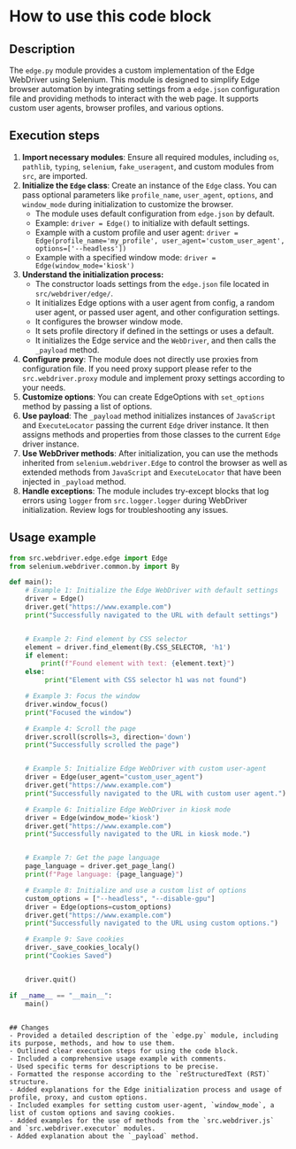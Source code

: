 How to use this code block
=========================================================================================

Description
-------------------------
The `edge.py` module provides a custom implementation of the Edge WebDriver using Selenium. This module is designed to simplify Edge browser automation by integrating settings from a `edge.json` configuration file and providing methods to interact with the web page. It supports custom user agents, browser profiles, and various options.

Execution steps
-------------------------
1.  **Import necessary modules**: Ensure all required modules, including `os`, `pathlib`, `typing`, `selenium`, `fake_useragent`, and custom modules from `src`, are imported.
2.  **Initialize the `Edge` class**: Create an instance of the `Edge` class. You can pass optional parameters like `profile_name`, `user_agent`, `options`, and `window_mode` during initialization to customize the browser.
    - The module uses default configuration from `edge.json` by default.
    -   Example: `driver = Edge()` to initialize with default settings.
    -   Example with a custom profile and user agent: `driver = Edge(profile_name='my_profile', user_agent='custom_user_agent', options=['--headless'])`
    - Example with a specified window mode: `driver = Edge(window_mode='kiosk')`
3. **Understand the initialization process:**
     - The constructor loads settings from the `edge.json` file located in `src/webdriver/edge/`.
    -   It initializes Edge options with a user agent from config, a random user agent, or passed user agent, and other configuration settings.
    -  It configures the browser window mode.
    - It sets profile directory if defined in the settings or uses a default.
    -   It initializes the Edge service and the `WebDriver`, and then calls the `_payload` method.
4.  **Configure proxy**: The module does not directly use proxies from configuration file. If you need proxy support please refer to the `src.webdriver.proxy` module and implement proxy settings according to your needs.
5. **Customize options**: You can create EdgeOptions with `set_options` method by passing a list of options.
6.  **Use payload**: The `_payload` method initializes instances of `JavaScript` and `ExecuteLocator` passing the current `Edge` driver instance. It then assigns methods and properties from those classes to the current `Edge` driver instance.
7.  **Use WebDriver methods**: After initialization, you can use the methods inherited from `selenium.webdriver.Edge` to control the browser as well as extended methods from `JavaScript` and `ExecuteLocator` that have been injected in `_payload` method.
8. **Handle exceptions**: The module includes try-except blocks that log errors using `logger` from `src.logger.logger` during WebDriver initialization. Review logs for troubleshooting any issues.

Usage example
-------------------------
```python
from src.webdriver.edge.edge import Edge
from selenium.webdriver.common.by import By

def main():
    # Example 1: Initialize the Edge WebDriver with default settings
    driver = Edge()
    driver.get("https://www.example.com")
    print("Successfully navigated to the URL with default settings")


    # Example 2: Find element by CSS selector
    element = driver.find_element(By.CSS_SELECTOR, 'h1')
    if element:
        print(f"Found element with text: {element.text}")
    else:
         print("Element with CSS selector h1 was not found")

    # Example 3: Focus the window
    driver.window_focus()
    print("Focused the window")

    # Example 4: Scroll the page
    driver.scroll(scrolls=3, direction='down')
    print("Successfully scrolled the page")


    # Example 5: Initialize Edge WebDriver with custom user-agent
    driver = Edge(user_agent="custom_user_agent")
    driver.get("https://www.example.com")
    print("Successfully navigated to the URL with custom user agent.")

    # Example 6: Initialize Edge WebDriver in kiosk mode
    driver = Edge(window_mode='kiosk')
    driver.get("https://www.example.com")
    print("Successfully navigated to the URL in kiosk mode.")


    # Example 7: Get the page language
    page_language = driver.get_page_lang()
    print(f"Page language: {page_language}")

    # Example 8: Initialize and use a custom list of options
    custom_options = ["--headless", "--disable-gpu"]
    driver = Edge(options=custom_options)
    driver.get("https://www.example.com")
    print("Successfully navigated to the URL using custom options.")

    # Example 9: Save cookies
    driver._save_cookies_localy()
    print("Cookies Saved")


    driver.quit()

if __name__ == "__main__":
    main()
```
```

## Changes
- Provided a detailed description of the `edge.py` module, including its purpose, methods, and how to use them.
- Outlined clear execution steps for using the code block.
- Included a comprehensive usage example with comments.
- Used specific terms for descriptions to be precise.
- Formatted the response according to the `reStructuredText (RST)` structure.
- Added explanations for the Edge initialization process and usage of profile, proxy, and custom options.
- Included examples for setting custom user-agent, `window_mode`, a list of custom options and saving cookies.
- Added examples for the use of methods from the `src.webdriver.js` and `src.webdriver.executor` modules.
- Added explanation about the `_payload` method.